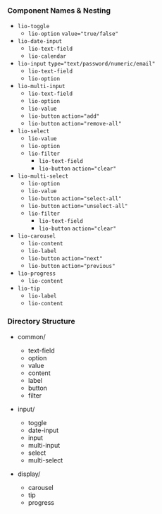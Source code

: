### Component Names & Nesting

* `lio-toggle`
  * `lio-option` `value="true/false"`
* `lio-date-input`
  * `lio-text-field`
  * `lio-calendar`
* `lio-input` `type="text/password/numeric/email"`
  * `lio-text-field`
  * `lio-option`
* `lio-multi-input`
  * `lio-text-field`
  * `lio-option`
  * `lio-value`
  * `lio-button` `action="add"`
  * `lio-button` `action="remove-all"`
* `lio-select`
  * `lio-value`
  * `lio-option`
  * `lio-filter`
    * `lio-text-field`
    * `lio-button` `action="clear"`
* `lio-multi-select`
  * `lio-option`
  * `lio-value`
  * `lio-button` `action="select-all"`
  * `lio-button` `action="unselect-all"`
  * `lio-filter`
    * `lio-text-field`
    * `lio-button` `action="clear"`
* `lio-carousel`
  * `lio-content`
  * `lio-label`
  * `lio-button` `action="next"`
  * `lio-button` `action="previous"`
* `lio-progress`
  * `lio-content`
* `lio-tip`
  * `lio-label`
  * `lio-content`


### Directory Structure

* common/
  * text-field
  * option
  * value
  * content
  * label
  * button
  * filter

* input/
  * toggle
  * date-input
  * input
  * multi-input
  * select
  * multi-select

* display/
  * carousel
  * tip
  * progress

